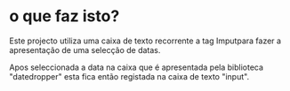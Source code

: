 # o que faz isto?

Este projecto utiliza uma caixa de texto recorrente a tag Imputpara fazer a apresentação de uma selecção de datas.

Apos seleccionada a data na caixa que é apresentada pela biblioteca "datedropper" esta fica então registada na caixa de texto "input".

 